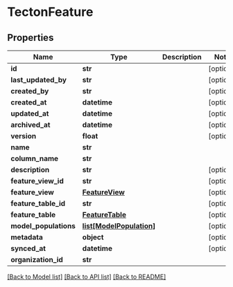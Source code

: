 # TectonFeature

## Properties
Name | Type | Description | Notes
------------ | ------------- | ------------- | -------------
**id** | **str** |  | [optional] 
**last_updated_by** | **str** |  | [optional] 
**created_by** | **str** |  | [optional] 
**created_at** | **datetime** |  | [optional] 
**updated_at** | **datetime** |  | [optional] 
**archived_at** | **datetime** |  | [optional] 
**version** | **float** |  | [optional] 
**name** | **str** |  | 
**column_name** | **str** |  | 
**description** | **str** |  | [optional] 
**feature_view_id** | **str** |  | [optional] 
**feature_view** | [**FeatureView**](FeatureView.md) |  | [optional] 
**feature_table_id** | **str** |  | [optional] 
**feature_table** | [**FeatureTable**](FeatureTable.md) |  | [optional] 
**model_populations** | [**list[ModelPopulation]**](ModelPopulation.md) |  | [optional] 
**metadata** | **object** |  | [optional] 
**synced_at** | **datetime** |  | [optional] 
**organization_id** | **str** |  | 

[[Back to Model list]](../README.md#documentation-for-models) [[Back to API list]](../README.md#documentation-for-api-endpoints) [[Back to README]](../README.md)

